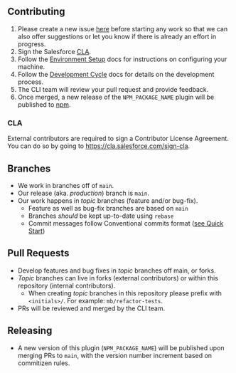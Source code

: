 ## Contributing

1. Please create a new issue [here](https://github.com/forcedotcom/cli/issues) before starting any work so that we can also offer suggestions or let you know if there is already an effort in progress.
1. Sign the Salesforce [CLA](#cla).
1. Follow the [Environment Setup](DEVELOPING.md#environment-setup) docs for instructions on configuring your machine.
1. Follow the [Development Cycle](DEVELOPING.md#development-cycle) docs for details on the development process.
1. The CLI team will review your pull request and provide feedback.
1. Once merged, a new release of the `NPM_PACKAGE_NAME` plugin will be published to [npm](https://www.npmjs.com/package/NPM_PACKAGE_NAME).

### CLA

External contributors are required to sign a Contributor License
Agreement. You can do so by going to https://cla.salesforce.com/sign-cla.

## Branches

- We work in branches off of `main`.
- Our release (aka. _production_) branch is `main`.
- Our work happens in _topic_ branches (feature and/or bug-fix).
  - Feature as well as bug-fix branches are based on `main`
  - Branches _should_ be kept up-to-date using `rebase`
  - Commit messages follow Conventional commits format ([see Quick Start](DEVELOPING.md#Quick-start))

## Pull Requests

- Develop features and bug fixes in _topic_ branches off main, or forks.
- _Topic_ branches can live in forks (external contributors) or within this repository (internal contributors).  
  - When creating _topic_ branches in this repository please prefix with `<initials>/`. For example: `mb/refactor-tests`.
- PRs will be reviewed and merged by the CLI team.

## Releasing

- A new version of this plugin (`NPM_PACKAGE_NAME`) will be published upon merging PRs to `main`, with the version number increment based on commitizen rules.
